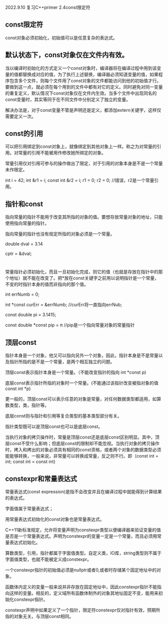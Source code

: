 2022.9.10
复习C++primer 2.4const限定符

## const限定符
const对象必须初始化，初始值可以是任意复杂的表达式。

##  默认状态下，const对象仅在文件内有效。

当以编译时初始化的方式定义一个const对象时，编译器将在编译过程中用到该变量的值都替换成对应的值，为了执行上述替换，编译器必须知道变量的值，如果程序包含多个文件，则每个文件用了const对象的文件都能访问到他的初始值才行。要做到这一点，就必须在每个用到的文件中都有对它的定义。同时避免对同一变量的重复定义，默认情况下const对象仅在文件内生效。当多个文件中出现同名的const变量时，其实等同于在不同文件中分别定义了独立的变量。

解决办法是，对于const变量不管是声明还是定义，都添加extern关键字，这样仅需要定义一次。

## const的引用
可以把引用绑定到const对象上，就像绑定到其他对象上一样。称之为对常量的引用。对常量的引用不能被用作修改她所绑定的对象。

常量引用仅对引用可参与的操作做出了限定，对于引用的对象本身是不是一个常量未作限定。

int i = 42;
int &r1 = i;
const int &r2 = i;
r1 = 0;
r2 = 0; //错误，r2是一个常量引用。

## 指针和const
指向常量的指针不能用于改变其所指的对象的值。要想存放常量对象的地址，只能使用指向常量的指针。

指向常量的指针也没有规定所指的对象必须是一个常量。

double dval = 3.14

cptr = &dval;

#

常量指针必须初始化，而且一旦初始化完成，则它的值（也就是存放在指针中的那个地址）就不能在改变了。把*放在const关键字之前用以说明指针是一个常量，不变的时指针本身的值而非指向的那个值。

int errNumb = 0;

int *const curErr = &errNumb; //curErr将一直指向errNub;

const double pi = 3.1415;

const double *const pip = &pi; //pip是一个指向常量对象的常量指针 

## 顶层const
指针本身是一个对象，他又可以指向另外一个对象，因此，指针本身是不是常量以及指针所指的是不是一个常量，是两个相互独立的问题。

顶层const表示指针本身是一个常量。（不能改变指针的指向 int *const p)

底层const表示指针所指的对象时一个常量。(不能通过该指针改变被指对象的值 const int *p)

更一般的，顶层const可以表示任意的对象是常量，对任何数据类型都适用，如算数类型，类，指针等。

底层const则与指针和引用等复合类型的基本类型部分有关。

指针类型既可以是顶层const也可以是底层const。

当执行对象的拷贝操作时，常量是顶层const还是底层const区别明显。其中，顶层const不受什么影响；但底层const的限制却不能忽视。当执行对象的拷贝操作时，拷入和拷出的对象必须具有相同的const资格，或者两个对象的数据类型必须能能够转换，一般来说，非常量可以转换成常量，反之则不行。即（const int = int; const int = const int)

## constexpr和常量表达式
常量表达式(const expression)是指不会改变并且在编译过程中就能得到计算结果的表达式。

字面值属于常量表达式；

用常量表达式初始化的const对象也是常量表达式。 

C++11新标准规定，允许将变量声明为constexpr类型以便编译器来验证变量的值是否是一个常量表达式。声明为constexpr的变量一定是一个常量，而且必须用常量表达式初始化。

算数类型，引用，指针都属于字面值类型。自定义类，IO库，string类型则不属于字面值类型，也就不能被定义成constexpr。

一个constexpr指针的初始值必须是nullptr或者0,或者时存储某个固定地址中的对象。 

函数体内定义的变量一般来说并非存放在固定地址中，因此constexpr指针不能指向这样的变量。相反的，定义域所有函数体制外的对象其地址固定不变，能用来初始化constexpr指针。

constexpr声明中如果定义了一个指针，限定符constexpr仅对指针有效，预期所指的对象无关。与顶层const相同。